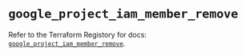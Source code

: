 # `google_project_iam_member_remove`

Refer to the Terraform Registory for docs: [`google_project_iam_member_remove`](https://registry.terraform.io/providers/hashicorp/google-beta/5.29.0/docs/resources/google_project_iam_member_remove).
